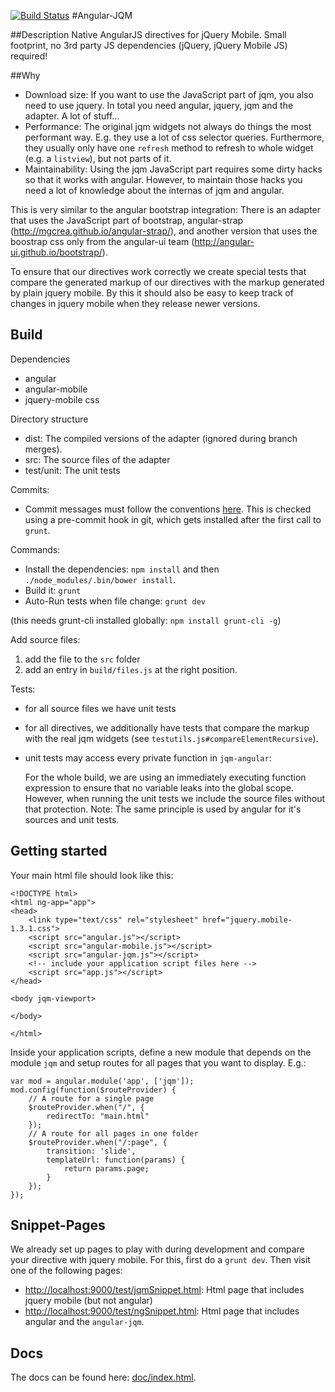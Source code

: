 [![Build Status](https://travis-ci.org/opitzconsulting/angular-jqm.png)](https://travis-ci.org/opitzconsulting/angular-jqm)
#Angular-JQM

##Description
Native AngularJS directives for jQuery Mobile. Small footprint, no 3rd party JS dependencies (jQuery, jQuery Mobile JS) required!


##Why

- Download size: If you want to use the JavaScript part of jqm, you also need to use jquery.
  In total you need angular, jquery, jqm and the adapter. A lot of stuff...
- Performance: The original jqm widgets not always do things the most performant way.
  E.g. they use a lot of css selector queries. Furthermore, they usually only have one `refresh` method
  to refresh to whole widget (e.g. a `listview`), but not parts of it.
- Maintainability: Using the jqm JavaScript part requires some dirty hacks so that it works with angular.
  However, to maintain those hacks you need a lot of knowledge about the internas of jqm and angular.

This is very similar to the angular bootstrap integration: There is an adapter that uses 
the JavaScript part of bootstrap, angular-strap (http://mgcrea.github.io/angular-strap/), and another version
that uses the boostrap css only from the angular-ui team (http://angular-ui.github.io/bootstrap/).

To ensure that our directives work correctly we create special tests that compare the
generated markup of our directives with the markup generated by plain jquery mobile. By this it should
also be easy to keep track of changes in jquery mobile when they release newer versions.

## Build
Dependencies

- angular
- angular-mobile
- jquery-mobile css

Directory structure

- dist: The compiled versions of the adapter (ignored during branch merges).
- src: The source files of the adapter
- test/unit: The unit tests

Commits:

- Commit messages must follow the conventions [here](https://github.com/btford/grunt-conventional-changelog).
  This is checked using a pre-commit hook in git, which gets installed after the first call to `grunt`.

Commands:

- Install the dependencies: `npm install` and then `./node_modules/.bin/bower install`.
- Build it: `grunt`
- Auto-Run tests when file change: `grunt dev`

(this needs grunt-cli installed globally: `npm install grunt-cli -g`)

Add source files:

1. add the file to the `src` folder
2. add an entry in `build/files.js` at the right position.

Tests:

- for all source files we have unit tests
- for all directives, we additionally have tests that compare the markup with the real jqm widgets
  (see `testutils.js#compareElementRecursive`).
- unit tests may access every private function in `jqm-angular`:

    For the whole build, we are using an immediately executing function expression to ensure that
no variable leaks into the global scope. However, when running the unit tests we include the source files without that protection.
    Note: The same principle is used by angular for it's sources and unit tests.

## Getting started

Your main html file should look like this:

    <!DOCTYPE html>
    <html ng-app="app">
    <head>
        <link type="text/css" rel="stylesheet" href="jquery.mobile-1.3.1.css">
        <script src="angular.js"></script>
        <script src="angular-mobile.js"></script>
        <script src="angular-jqm.js"></script>
        <!-- include your application script files here -->
        <script src="app.js"></script>
    </head>

    <body jqm-viewport>

    </body>

    </html>

Inside your application scripts, define a new module that depends on the module `jqm` and setup routes
for all pages that you want to display. E.g.:

    var mod = angular.module('app', ['jqm']);
    mod.config(function($routeProvider) {
        // A route for a single page
        $routeProvider.when("/", {
            redirectTo: "main.html"
        });
        // A route for all pages in one folder
        $routeProvider.when("/:page", {
            transition: 'slide',
            templateUrl: function(params) {
                return params.page;
            }
        });
    });

## Snippet-Pages ##

We already set up pages to play with during development and compare your directive with jquery mobile.
For this, first do a `grunt dev`. Then visit one of the following pages:

* [http://localhost:9000/test/jqmSnippet.html](http://localhost:9000/test/jqmSnippet.html): Html page that includes jquery mobile (but not angular)
* [http://localhost:9000/test/ngSnippet.html](http://localhost:9000/test/ngSnippet.html): Html page that includes angular and the `angular-jqm`.



## Docs
The docs can be found here: [doc/index.html](https://rawgithub.com/opitzconsulting/angular-jqm/master/doc/index.html).

